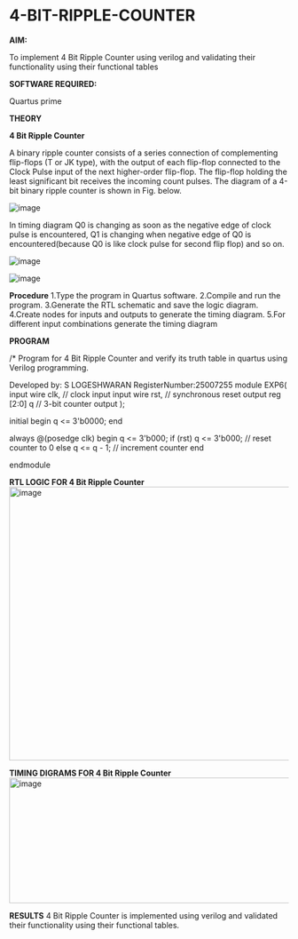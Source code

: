 # 4-BIT-RIPPLE-COUNTER

**AIM:**

To implement  4 Bit Ripple Counter using verilog and validating their functionality using their functional tables

**SOFTWARE REQUIRED:**

Quartus prime

**THEORY**

**4 Bit Ripple Counter**

A binary ripple counter consists of a series connection of complementing flip-flops (T or JK type), with the output of each flip-flop connected to the Clock Pulse input of the next higher-order flip-flop. The flip-flop holding the least significant bit receives the incoming count pulses. The diagram of a 4-bit binary ripple counter is shown in Fig. below.

![image](https://github.com/naavaneetha/4-BIT-RIPPLE-COUNTER/assets/154305477/cb4b74d4-31ab-4359-95d0-d22e67daba13)

In timing diagram Q0 is changing as soon as the negative edge of clock pulse is encountered, Q1 is changing when negative edge of Q0 is encountered(because Q0 is like clock pulse for second flip flop) and so on.

![image](https://github.com/naavaneetha/4-BIT-RIPPLE-COUNTER/assets/154305477/a573a7d6-014e-4e54-93e6-e2ac9530960b)

![image](https://github.com/naavaneetha/4-BIT-RIPPLE-COUNTER/assets/154305477/85e1958a-2fc1-49bb-9a9f-d58ccbf3663c)

**Procedure**
1.Type the program in Quartus software.
2.Compile and run the program.
3.Generate the RTL schematic and save the logic diagram.
4.Create nodes for inputs and outputs to generate the timing diagram.
5.For different input combinations generate the timing diagram

**PROGRAM**

/* Program for 4 Bit Ripple Counter and verify its truth table in quartus using Verilog programming.

 Developed by: S LOGESHWARAN RegisterNumber:25007255
module EXP6(
    input  wire clk,       // clock input
    input  wire rst,       // synchronous reset
    output reg  [2:0] q   // 3-bit counter output
);

initial begin
     q <= 3'b0000;
	 end

always @(posedge clk) 
begin
q <= 3'b000;
    if (rst) 
        q <= 3'b000;       // reset counter to 0
    else
        q <= q - 1;        // increment counter
end

endmodule


**RTL LOGIC FOR 4 Bit Ripple Counter**
<img width="970" height="493" alt="image" src="https://github.com/user-attachments/assets/ffd108c9-df42-4d36-bc66-ec2a5d1ef930" />

**TIMING DIGRAMS FOR 4 Bit Ripple Counter**
<img width="1296" height="226" alt="image" src="https://github.com/user-attachments/assets/26b36b54-7a20-4f16-a9fd-2f22cb9269dc" />

**RESULTS**
4 Bit Ripple Counter is implemented using verilog and validated their functionality using their functional tables.
